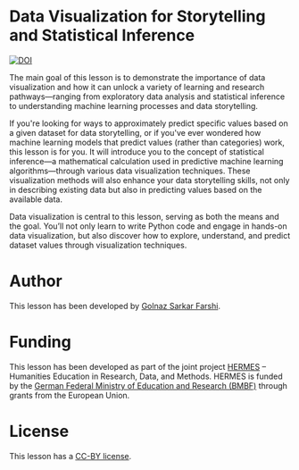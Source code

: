 # Data Visualization for Storytelling and Statistical Inference

[![DOI](https://zenodo.org/badge/917005908.svg)](https://doi.org/10.5281/zenodo.14762405)

The main goal of this lesson is to demonstrate the importance of data visualization and how it can unlock a 
variety of learning and research pathways—ranging from exploratory data analysis and statistical inference to 
understanding machine learning processes and data storytelling.

If you're looking for ways to approximately predict specific values based on a given dataset for data storytelling, 
or if you've ever wondered how machine learning models that predict values (rather than categories) work, 
this lesson is for you. It will introduce you to the concept of statistical inference—a mathematical 
calculation used in predictive machine learning algorithms—through various data visualization techniques. 
These visualization methods will also enhance your data storytelling skills, not only in describing existing 
data but also in predicting values based on the available data. 

Data visualization is central to this lesson, serving as both the means and the goal. You’ll not only learn 
to write Python code and engage in hands-on data visualization, but also discover how to explore, understand, 
and predict dataset values through visualization techniques. 

# Author
This lesson has been developed by [Golnaz Sarkar Farshi](https://github.com/Goli-SF). 

# Funding
This lesson has been developed as part of the joint project [HERMES](https://hermes-hub.de/) – Humanities Education 
in Research, Data, and Methods. HERMES is funded by the
[German Federal Ministry of Education and Research (BMBF)](https://www.bmbf.de/bmbf/en/home/home_node.html) 
through grants from the European Union.

# License
This lesson has a [CC-BY license](LICENSE.md).
